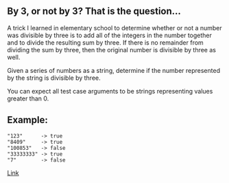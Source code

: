 ## By 3, or not by 3? That is the question...

A trick I learned in elementary school to determine whether or not a number was divisible by three is to add all of the integers in the number together and to divide the resulting sum by three. If there is no remainder from dividing the sum by three, then the original number is divisible by three as well.

Given a series of numbers as a string, determine if the number represented by the string is divisible by three.

You can expect all test case arguments to be strings representing values greater than 0.

## Example:

    "123"      -> true
    "8409"     -> true
    "100853"   -> false
    "33333333" -> true
    "7"        -> false

[Link](https://www.codewars.com/kata/59f7fc109f0e86d705000043/train/javascript)